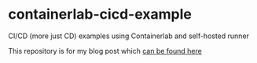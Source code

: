 # containerlab-cicd-example
CI/CD (more just CD) examples using Containerlab and self-hosted runner 

This repository is for my blog post which [can be found here](https://bspendlove.github.io/2023-12-03-using-containerlab-with-cicd/)

